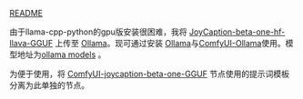 [README](README.md)

由于llama-cpp-python的gpu版安装很困难，我将 [JoyCaption-beta-one-hf-llava-GGUF](https://huggingface.co/mradermacher/llama-joycaption-beta-one-hf-llava-GGUF) 上传至 [Ollama](https://ollama.com/)。现可通过安装 [Ollama](https://ollama.com/)与[ComfyUI-Ollama](https://github.com/stavsap/comfyui-ollama)使用。模型地址为[ollama models](https://ollama.com/aha2025/llama-joycaption-beta-one-hf-llava) 。

为便于使用，将 [ComfyUI-joycaption-beta-one-GGUF](https://github.com/judian17/ComfyUI-joycaption-beta-one-GGUF) 节点使用的提示词模板分离为此单独的节点。
